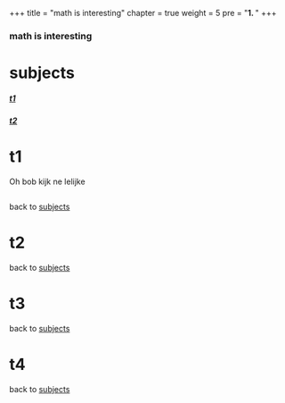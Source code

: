 +++
title = "math is interesting"
chapter = true
weight = 5
pre = "<b>1. </b>"
+++

### math is interesting
# subjects
##### [t1](#t1) 
##### [t2](#t2) 


# t1
[](https://www.youtube.com/watch?v=ovJcsL7vyrk&t=624s)

Oh bob kijk ne lelijke 

``` (powershell)  

```
  
back to [subjects](#subjects)
# t2


back to [subjects](#subjects)
# t3

  
back to [subjects](#subjects)
# t4

  
back to [subjects](#subjects)